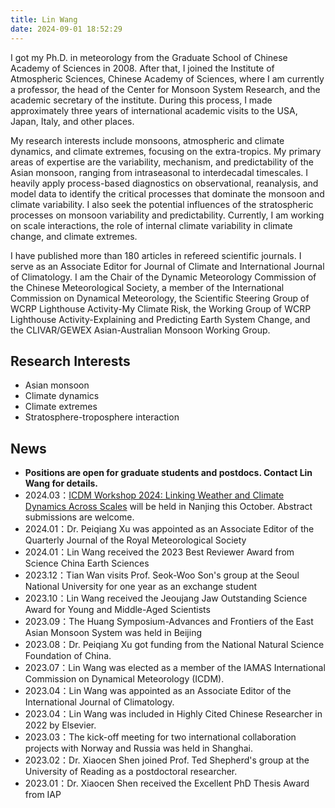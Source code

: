 ```yaml
---
title: Lin Wang
date: 2024-09-01 18:52:29
---
```


I got my Ph.D. in meteorology from the Graduate School of Chinese Academy of Sciences in 2008. After that, I joined the Institute of Atmospheric Sciences, Chinese Academy of Sciences, where I am currently a professor, the head of the Center for Monsoon System Research, and the academic secretary of the institute. During this process, I made approximately three years of international academic visits to the USA, Japan, Italy, and other places.

My research interests include monsoons, atmospheric and climate dynamics, and climate extremes, focusing on the extra-tropics. My primary areas of expertise are the variability, mechanism, and predictability of the Asian monsoon, ranging from intraseasonal to interdecadal timescales. I heavily apply process-based diagnostics on observational, reanalysis, and model data to identify the critical processes that dominate the monsoon and climate variability. I also seek the potential influences of the stratospheric processes on monsoon variability and predictability. Currently, I am working on scale interactions, the role of internal climate variability in climate change, and climate extremes. 

I have published more than 180 articles in refereed scientific journals. I serve as an Associate Editor for Journal of Climate and International Journal of Climatology. I am the Chair of the Dynamic Meteorology Commission of the Chinese Meteorological Society, a member of the International Commission on Dynamical Meteorology, the Scientific Steering Group of WCRP Lighthouse Activity-My Climate Risk, the Working Group of WCRP Lighthouse Activity-Explaining and Predicting Earth System Change, and the CLIVAR/GEWEX Asian-Australian Monsoon Working Group. 

## Research Interests
- Asian monsoon
- Climate dynamics
- Climate extremes
- Stratosphere-troposphere interaction

## News

- **Positions are open for graduate students and postdocs. Contact Lin Wang for details.**
- 2024.03：[ICDM Workshop 2024: Linking Weather and Climate Dynamics Across Scales](https://icdm2024.nju.edu.cn/) will be held in Nanjing this October. Abstract submissions are welcome.
- 2024.01：Dr. Peiqiang Xu was appointed as an Associate Editor of the Quarterly Journal of the Royal Meteorological Society
- 2024.01：Lin Wang received the 2023 Best Reviewer Award from Science China Earth Sciences
- 2023.12：Tian Wan visits Prof. Seok-Woo Son's group at the Seoul National University for one year as an exchange student
- 2023.10：Lin Wang received the Jeoujang Jaw Outstanding Science Award for Young and Middle-Aged Scientists
- 2023.09：The Huang Symposium-Advances and Frontiers of the East Asian Monsoon System was held in Beijing
- 2023.08：Dr. Peiqiang Xu got funding from the National Natural Science Foundation of China.
- 2023.07：Lin Wang was elected as a member of the IAMAS International Commission on Dynamical Meteorology (ICDM).
- 2023.04：Lin Wang was appointed as an Associate Editor of the International Journal of Climatology.
- 2023.04：Lin Wang was included in Highly Cited Chinese Researcher in 2022 by Elsevier.
- 2023.03：The kick-off meeting for two international collaboration projects with Norway and Russia was held in Shanghai.
- 2023.02：Dr. Xiaocen Shen joined Prof. Ted Shepherd's group at the University of Reading as a postdoctoral researcher.
- 2023.01：Dr. Xiaocen Shen received the Excellent PhD Thesis Award from IAP
